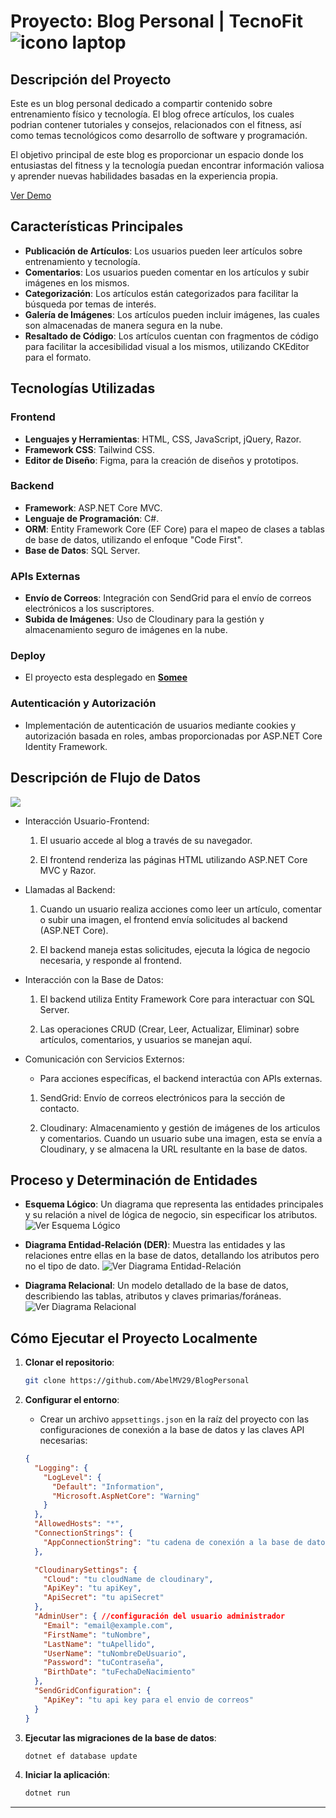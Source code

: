 # Proyecto: Blog Personal | TecnoFit <img src="https://img.icons8.com/fluency/48/laptop.png" align="center" alt="icono laptop">

## Descripción del Proyecto

Este es un blog personal dedicado a compartir contenido sobre entrenamiento físico y tecnología. El blog ofrece artículos, los cuales podrian contener tutoriales y consejos, relacionados con el fitness, así como temas tecnológicos como desarrollo de software y programación.

El objetivo principal de este blog es proporcionar un espacio donde los entusiastas del fitness y la tecnología puedan encontrar información valiosa y aprender nuevas habilidades basadas en la experiencia propia.

[Ver Demo](https://tecnofit.somee.com/)
## Características Principales

- **Publicación de Artículos**: Los usuarios pueden leer artículos sobre entrenamiento y tecnología.
- **Comentarios**: Los usuarios pueden comentar en los artículos y subir imágenes en los mismos.
- **Categorización**: Los artículos están categorizados para facilitar la búsqueda por temas de interés.
- **Galería de Imágenes**: Los artículos pueden incluir imágenes, las cuales son almacenadas de manera segura en la nube.
- **Resaltado de Código**: Los artículos cuentan con fragmentos de código para facilitar la accesibilidad visual a los mismos, utilizando CKEditor para el formato.

## Tecnologías Utilizadas

### Frontend

- **Lenguajes y Herramientas**: HTML, CSS, JavaScript, jQuery, Razor.
- **Framework CSS**: Tailwind CSS.
- **Editor de Diseño**: Figma, para la creación de diseños y prototipos.

### Backend

- **Framework**: ASP.NET Core MVC.
- **Lenguaje de Programación**: C#.
- **ORM**: Entity Framework Core (EF Core) para el mapeo de clases a tablas de base de datos, utilizando el enfoque "Code First".
- **Base de Datos**: SQL Server.

### APIs Externas

- **Envío de Correos**: Integración con SendGrid para el envío de correos electrónicos a los suscriptores.
- **Subida de Imágenes**: Uso de Cloudinary para la gestión y almacenamiento seguro de imágenes en la nube.

### Deploy
  - El proyecto esta desplegado en [**Somee**](https://somee.com/)

### Autenticación y Autorización

- Implementación de autenticación de usuarios mediante cookies y autorización basada en roles, ambas proporcionadas por ASP.NET Core Identity Framework.

## Descripción de Flujo de Datos

![](Diagrams/Diagrama-Arquitectura.png)

- Interacción Usuario-Frontend:
  1. El usuario accede al blog a través de su navegador.

  1. El frontend renderiza las páginas HTML utilizando ASP.NET Core MVC y Razor.

- Llamadas al Backend:
  1. Cuando un usuario realiza acciones como leer un artículo, comentar o subir una imagen, el frontend envía solicitudes al backend (ASP.NET Core).

  1. El backend maneja estas solicitudes, ejecuta la lógica de negocio necesaria, y responde al frontend.

-  Interacción con la Base de Datos:
   1. El backend utiliza Entity Framework Core para interactuar con SQL Server.

   1. Las operaciones CRUD (Crear, Leer, Actualizar, Eliminar) sobre artículos, comentarios, y usuarios se manejan aquí.

- Comunicación con Servicios Externos:
  - Para acciones específicas, el backend interactúa con APIs externas.

  1. SendGrid: Envío de correos electrónicos para la sección de contacto.

  1. Cloudinary: Almacenamiento y gestión de imágenes de los articulos y comentarios. Cuando un usuario sube una imagen, esta se envía a Cloudinary, y se almacena la URL resultante en la base de datos.

## Proceso y Determinación de Entidades

- **Esquema Lógico**: Un diagrama que representa las entidades principales y su relación a nivel de lógica de negocio, sin especificar los atributos.
   ![Ver Esquema Lógico](Diagrams/Esquema-Lógico.png)

- **Diagrama Entidad-Relación (DER)**: Muestra las entidades y las relaciones entre ellas en la base de datos, detallando los atributos pero no el tipo de dato.
  ![Ver Diagrama Entidad-Relación](Diagrams/Diagrama-Entidad-Relacion.png)

- **Diagrama Relacional**: Un modelo detallado de la base de datos, describiendo las tablas, atributos y claves primarias/foráneas.
  ![Ver Diagrama Relacional](Diagrams/Diagrama-Relacional.png)

## Cómo Ejecutar el Proyecto Localmente

1. **Clonar el repositorio**:
    ```bash
    git clone https://github.com/AbelMV29/BlogPersonal
    ```

2. **Configurar el entorno**:
    - Crear un archivo `appsettings.json` en la raíz del proyecto con las configuraciones de conexión a la base de datos y las claves API necesarias:
    ```json
    {
      "Logging": {
        "LogLevel": {
          "Default": "Information",
          "Microsoft.AspNetCore": "Warning"
        }
      },
      "AllowedHosts": "*",
      "ConnectionStrings": {
        "AppConnectionString": "tu cadena de conexión a la base de datos"
      },

      "CloudinarySettings": {
        "Cloud": "tu cloudName de cloudinary",
        "ApiKey": "tu apiKey",
        "ApiSecret": "tu apiSecret"
      },
      "AdminUser": { //configuración del usuario administrador
        "Email": "email@example.com",
        "FirstName": "tuNombre",
        "LastName": "tuApellido",
        "UserName": "tuNombreDeUsuario",
        "Password": "tuContraseña",
        "BirthDate": "tuFechaDeNacimiento"
      },
      "SendGridConfiguration": {
        "ApiKey": "tu api key para el envio de correos"
      }
    }
    ```

3. **Ejecutar las migraciones de la base de datos**:
    ```bash
    dotnet ef database update
    ```

4. **Iniciar la aplicación**:
    ```bash
    dotnet run
    ```
---